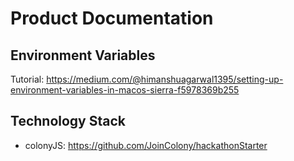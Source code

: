# Product Documentation

## Environment Variables

Tutorial: https://medium.com/@himanshuagarwal1395/setting-up-environment-variables-in-macos-sierra-f5978369b255

## Technology Stack

- colonyJS: https://github.com/JoinColony/hackathonStarter
